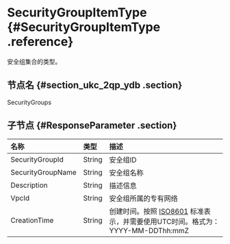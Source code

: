 # SecurityGroupItemType {#SecurityGroupItemType .reference}

安全组集合的类型。

## 节点名 {#section_ukc_2qp_ydb .section}

SecurityGroups

## 子节点 {#ResponseParameter .section}

|名称|类型|描述|
|:-|:-|:-|
|SecurityGroupId|String|安全组ID|
|SecurityGroupName|String|安全组名称|
|Description|String|描述信息|
|VpcId|String|安全组所属的专有网络|
|CreationTime|String|创建时间。按照 [ISO8601](intl.zh-CN/API参考/附录/时间格式.md#) 标准表示，并需要使用UTC时间。格式为：YYYY-MM-DDThh:mmZ|

